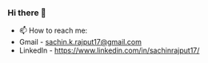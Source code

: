 ### Hi there 👋

- 📫 How to reach me: 
 -  Gmail -  sachin.k.rajput17@gmail.com
 -  LinkedIn - https://www.linkedin.com/in/sachinrajput17/

<!--
**sachinrajput17/sachinrajput17** is a ✨ _special_ ✨ repository because its `README.md` (this file) appears on your GitHub profile.

Here are some ideas to get you started:

- 🔭 I’m currently working on ...
- 🌱 I’m currently learning ...
- 👯 I’m looking to collaborate on ...
- 🤔 I’m looking for help with ...
- 💬 Ask me about ...
- 📫 How to reach me: sachin.k.rajput17@gmail.com
- 😄 Pronouns: ...
- ⚡ Fun fact: ...
-->
